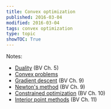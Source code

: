 ```yaml
---
title: Convex optimization
published: 2016-03-04
modified: 2016-03-04
tags: convex optimization
type: topic
showTOC: True
---
```


Notes: 

* [Duality](duality.html) (BV Ch. 5)
* [Convex problems](convex_problems.html)
* [Gradient descent](GD.html) (BV Ch. 9)
* [Newton's method](second-order.html) (BV Ch. 9)
* [Constrained optimization](constrained.html) (BV Ch. 10)
* [Interior point methods](ipm.html) (BV Ch. 11)
